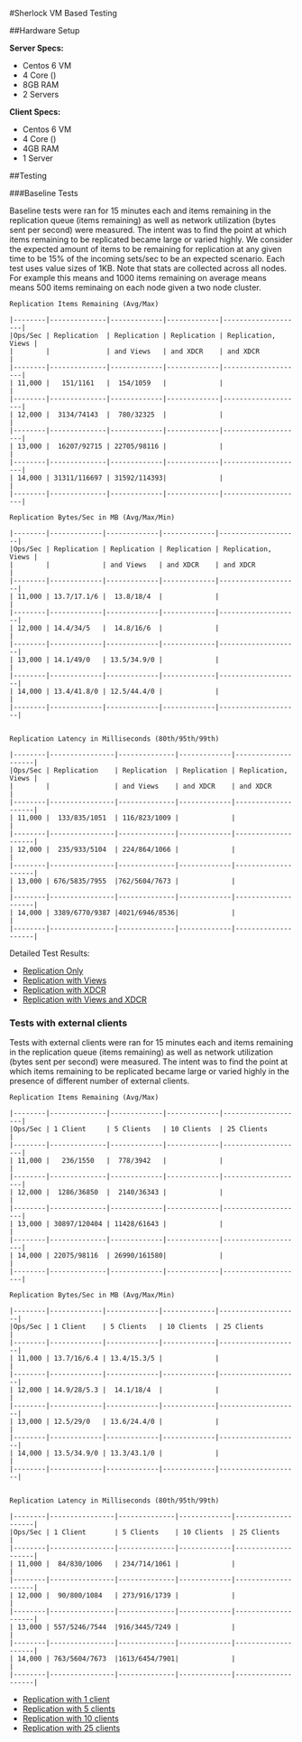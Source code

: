 #Sherlock VM Based Testing

##Hardware Setup

**Server Specs:**

* Centos 6 VM
* 4 Core ()
* 8GB RAM
* 2 Servers

**Client Specs:**

* Centos 6 VM
* 4 Core ()
* 4GB RAM
* 1 Server

##Testing

###Baseline Tests

Baseline tests were ran for 15 minutes each and items remaining in the replication queue (items remaining) as well as network utilization (bytes sent per second) were measured. The intent was to find the point at which items remaining to be replicated became large or varied highly. We consider the expected amount of items to be remaining for replication at any given time to be 15% of the incoming sets/sec to be an expected scenario. Each test uses value sizes of 1KB. Note that stats are collected across all nodes. For example this means and 1000 items remaining on average means means 500 items reminaing on each node given a two node cluster.

	Replication Items Remaining (Avg/Max)

	|--------|--------------|-------------|-------------|--------------------|
	|Ops/Sec | Replication  | Replication | Replication | Replication, Views |
	|        |              | and Views   | and XDCR    | and XDCR           |
	|--------|--------------|-------------|-------------|--------------------|
	| 11,000 |   151/1161   |  154/1059   |             |                    |
	|--------|--------------|-------------|-------------|--------------------|
	| 12,000 |  3134/74143  |  780/32325  |             |                    |
	|--------|--------------|-------------|-------------|--------------------|
	| 13,000 |  16207/92715 | 22705/98116 |             |                    |
	|--------|--------------|-------------|-------------|--------------------|
	| 14,000 | 31311/116697 | 31592/114393|             |                    |
	|--------|--------------|-------------|-------------|--------------------|

	Replication Bytes/Sec in MB (Avg/Max/Min)

	|--------|-------------|-------------|-------------|--------------------|
	|Ops/Sec | Replication | Replication | Replication | Replication, Views |
	|        |             | and Views   | and XDCR    | and XDCR           |
	|--------|-------------|-------------|-------------|--------------------|
	| 11,000 | 13.7/17.1/6 |  13.8/18/4  |             |                    |
	|--------|-------------|-------------|-------------|--------------------|
	| 12,000 | 14.4/34/5   |  14.8/16/6  |             |                    |
	|--------|-------------|-------------|-------------|--------------------|
	| 13,000 | 14.1/49/0   | 13.5/34.9/0 |             |                    |
	|--------|-------------|-------------|-------------|--------------------|
	| 14,000 | 13.4/41.8/0 | 12.5/44.4/0 |             |                    |
	|--------|-------------|-------------|-------------|--------------------|


	Replication Latency in Milliseconds (80th/95th/99th)

	|--------|----------------|--------------|-------------|--------------------|
	|Ops/Sec | Replication    | Replication  | Replication | Replication, Views |
	|        |                | and Views    | and XDCR    | and XDCR           |
	|--------|----------------|--------------|-------------|--------------------|
	| 11,000 |  133/835/1051  | 116/823/1009 |             |                    |
	|--------|----------------|--------------|-------------|--------------------|
	| 12,000 |  235/933/5104  | 224/864/1066 |             |                    |
	|--------|----------------|--------------|-------------|--------------------|
	| 13,000 | 676/5835/7955  |762/5604/7673 |             |                    |
	|--------|----------------|--------------|-------------|--------------------|
	| 14,000 | 3389/6770/9387 |4021/6946/8536|             |                    |
	|--------|----------------|--------------|-------------|--------------------|

Detailed Test Results:

* [Replication Only](rep-only.md)
* [Replication with Views](rep-views.md)
* [Replication with XDCR](rep-xdcr.md)
* [Replication with Views and XDCR](rep-views-xdcr.md)

### Tests with external clients

Tests with external clients were ran for 15 minutes each and items remaining in the replication queue (items remaining) as well as network utilization (bytes sent per second) were measured. The intent was to find the point at which items remaining to be replicated became large or varied highly in the presence of different number of external clients.

	Replication Items Remaining (Avg/Max)

	|--------|--------------|-------------|-------------|--------------------|
	|Ops/Sec | 1 Client     | 5 Clients   | 10 Clients  | 25 Clients         |
	|--------|--------------|-------------|-------------|--------------------|
	| 11,000 |   236/1550   |  778/3942   |             |                    |
	|--------|--------------|-------------|-------------|--------------------|
	| 12,000 |  1286/36850  |  2140/36343 |             |                    |
	|--------|--------------|-------------|-------------|--------------------|
	| 13,000 | 30897/120404 | 11428/61643 |             |                    |
	|--------|--------------|-------------|-------------|--------------------|
	| 14,000 | 22075/98116  | 26990/161580|             |                    |
	|--------|--------------|-------------|-------------|--------------------|

	Replication Bytes/Sec in MB (Avg/Max/Min)

	|--------|-------------|-------------|-------------|--------------------|
	|Ops/Sec | 1 Client    | 5 Clients   | 10 Clients  | 25 Clients         |
	|--------|-------------|-------------|-------------|--------------------|
	| 11,000 | 13.7/16/6.4 | 13.4/15.3/5 |             |                    |
	|--------|-------------|-------------|-------------|--------------------|
	| 12,000 | 14.9/28/5.3 |  14.1/18/4  |             |                    |
	|--------|-------------|-------------|-------------|--------------------|
	| 13,000 | 12.5/29/0   | 13.6/24.4/0 |             |                    |
	|--------|-------------|-------------|-------------|--------------------|
	| 14,000 | 13.5/34.9/0 | 13.3/43.1/0 |             |                    |
	|--------|-------------|-------------|-------------|--------------------|


	Replication Latency in Milliseconds (80th/95th/99th)

	|--------|----------------|--------------|-------------|--------------------|
    |Ops/Sec | 1 Client       | 5 Clients    | 10 Clients  | 25 Clients         |
	|--------|----------------|--------------|-------------|--------------------|
	| 11,000 |  84/830/1006   | 234/714/1061 |             |                    |
	|--------|----------------|--------------|-------------|--------------------|
	| 12,000 |  90/800/1084   | 273/916/1739 |             |                    |
	|--------|----------------|--------------|-------------|--------------------|
	| 13,000 | 557/5246/7544  |916/3445/7249 |             |                    |
	|--------|----------------|--------------|-------------|--------------------|
	| 14,000 | 763/5604/7673  |1613/6454/7901|             |                    |
	|--------|----------------|--------------|-------------|--------------------|

* [Replication with 1 client](rep-1_client.md)
* [Replication with 5 clients](rep-5_clients.md)
* [Replication with 10 clients](rep-10_clients.md)
* [Replication with 25 clients](rep-25_clients.md)